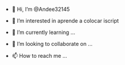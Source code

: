 - 👋 Hi, I’m @Andee32145
- 👀 I’m interested in aprende a colocar iscript

- 🌱 I’m currently learning ...
- 💞️ I’m looking to collaborate on ...
- 📫 How to reach me ...

<!---
Andee32145/Andee32145 is a ✨ special ✨ repository because its `README.md` (this file) appears on your GitHub profile.
You can click the Preview link to take a look at your changes.
--->
